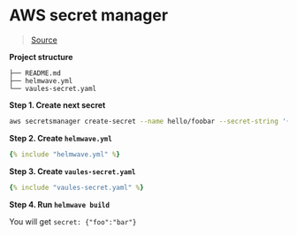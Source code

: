 # AWS secret manager

> [Source](https://github.com/helmwave/docs/tree/0.16.x/docs/examples/aws-sm)

**Project structure**

```
├── README.md
├── helmwave.yml
└── vaules-secret.yaml
```

**Step 1. Create next secret**

```bash
aws secretsmanager create-secret --name hello/foobar --secret-string '{"foo":"bar"}'
```


**Step 2. Create `helmwave.yml`**

```yaml
{% include "helmwave.yml" %}
```

**Step 3. Create `vaules-secret.yaml`**

```yaml
{% include "vaules-secret.yaml" %}
```


**Step 4. Run `helmwave build`**

You will get `secret: {"foo":"bar"}`


